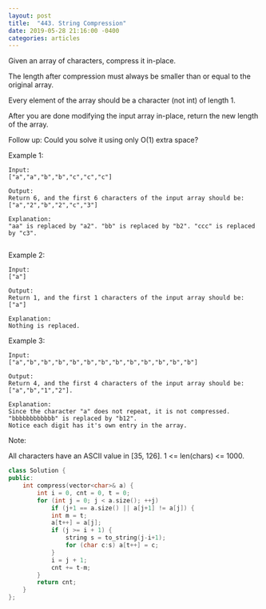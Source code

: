 ```yaml
---
layout: post
title:  "443. String Compression"
date: 2019-05-28 21:16:00 -0400
categories: articles
---
```


Given an array of characters, compress it in-place.

The length after compression must always be smaller than or equal to the original array.

Every element of the array should be a character (not int) of length 1.

After you are done modifying the input array in-place, return the new length of the array.

 
Follow up:
Could you solve it using only O(1) extra space?

 
Example 1:
```
Input:
["a","a","b","b","c","c","c"]

Output:
Return 6, and the first 6 characters of the input array should be: ["a","2","b","2","c","3"]

Explanation:
"aa" is replaced by "a2". "bb" is replaced by "b2". "ccc" is replaced by "c3".
 
```
Example 2:
```
Input:
["a"]

Output:
Return 1, and the first 1 characters of the input array should be: ["a"]

Explanation:
Nothing is replaced.
```

Example 3:
```
Input:
["a","b","b","b","b","b","b","b","b","b","b","b","b"]

Output:
Return 4, and the first 4 characters of the input array should be: ["a","b","1","2"].

Explanation:
Since the character "a" does not repeat, it is not compressed. "bbbbbbbbbbbb" is replaced by "b12".
Notice each digit has it's own entry in the array.
```
Note:

All characters have an ASCII value in [35, 126].
1 <= len(chars) <= 1000.

```c++
class Solution {
public:
    int compress(vector<char>& a) {
        int i = 0, cnt = 0, t = 0;
        for (int j = 0; j < a.size(); ++j) 
            if (j+1 == a.size() || a[j+1] != a[j]) {
            int m = t;
            a[t++] = a[j];
            if (j >= i + 1) {
                string s = to_string(j-i+1);
                for (char c:s) a[t++] = c;
            }
            i = j + 1;
            cnt += t-m;
        }
        return cnt;
    }
};
```
